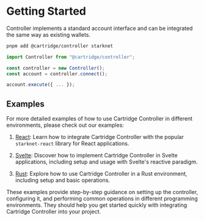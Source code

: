 # Getting Started

Controller implements a standard account interface and can be integrated the same way as existing wallets.

```sh
pnpm add @cartridge/controller starknet
```

```ts
import Controller from "@cartridge/controller";

const controller = new Controller();
const account = controller.connect();

account.execute({ ... });
```

## Examples

For more detailed examples of how to use Cartridge Controller in different environments, please check out our examples:

1.  [React](./examples/react.md): Learn how to integrate Cartridge Controller with the popular `starknet-react` library for React applications.

2.  [Svelte](./examples/svelte.md): Discover how to implement Cartridge Controller in Svelte applications, including setup and usage with Svelte's reactive paradigm.

3.  [Rust](./examples/rust.md): Explore how to use Cartridge Controller in a Rust environment, including setup and basic operations.

These examples provide step-by-step guidance on setting up the controller, configuring it, and performing common operations in different programming environments. They should help you get started quickly with integrating Cartridge Controller into your project.
